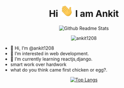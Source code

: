 <h1 align="center">Hi <img src="https://raw.githubusercontent.com/ABSphreak/ABSphreak/master/gifs/Hi.gif" width="40px"/> I am Ankit</h1>
<p align="center">
 <img width="100px" src="https://res.cloudinary.com/anuraghazra/image/upload/v1594908242/logo_ccswme.svg" align="center" alt="Github Readme Stats" />
</p>
<p align="center"> <img src="https://komarev.com/ghpvc/?username=ankit1208" alt="ankit1208"/> </p> 

- 👋 Hi, I’m @ankit1208
- 👀 I’m interested in web development. 
- 🌱 I’m currently learning reactjs,django.
- smart work over hardwork
- what do you think came first chicken or egg?.


<center>

[![Top Langs](https://github-readme-stats.vercel.app/api/top-langs/?username=ankit1208&layout=compact)](https://github.com/ankit1208/ProfileReadme)

</center>

<!---
ankit1208/ankit1208 is a ✨ special ✨ repository because its `README.md` (this file) appears on your GitHub profile.
You can click the Preview link to take a look at your changes.
--->
